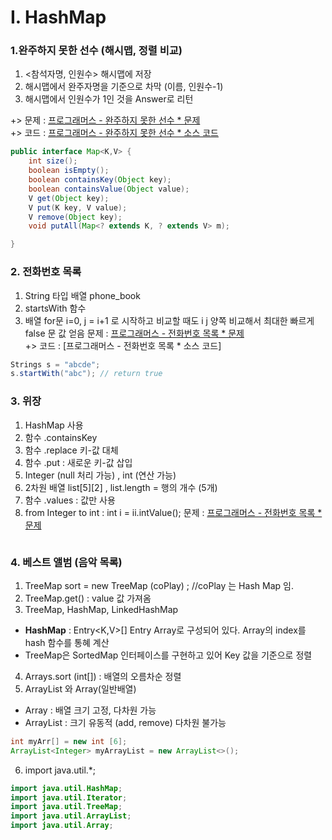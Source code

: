 # I. HashMap

### 1.완주하지 못한 선수 (해시맵, 정렬 비교) 
1) <참석자명, 인원수> 해시맵에 저장
2) 해시맵에서 완주자명을 기준으로 차막 (이름, 인원수-1)
3) 해시맵에서 인원수가 1인 것을 Answer로 리턴

+> 문제 : [프로그래머스 - 완주하지 못한 선수 * 문제 ](https://programmers.co.kr/learn/courses/30/lessons/42576)
<br> +> 코드 : [프로그래머스 - 완주하지 못한 선수 * 소스 코드](https://github.com/yjo5252/practice-java/blob/master/programmers/Hash_runner.java)
```java
public interface Map<K,V> {
    int size();
    boolean isEmpty();
    boolean containsKey(Object key);
    boolean containsValue(Object value);
    V get(Object key);
    V put(K key, V value);
    V remove(Object key);
    void putAll(Map<? extends K, ? extends V> m);

}

```
### 2. 전화번호 목록 
1) String 타입 배열 phone_book
2) startsWith 함수 
3) 배열 for문 i=0, j = i+1 로 시작하고 비교할 때도 i j 양쪽 비교해서 최대한 빠르게 false 문 값 얻음
문제 : [프로그래머스 - 전화번호 목록 * 문제 ](https://programmers.co.kr/learn/courses/30/lessons/42577)
<br> +> 코드 : [프로그래머스 - 전화번호 목록 * 소스 코드]
```java
Strings s = "abcde";
s.startWith("abc"); // return true
```

### 3. 위장 
1) HashMap 사용 
2) 함수 .containsKey 
3) 함수 .replace 키-값 대체
4) 함수 .put : 새로운 키-값 삽입
5) Integer (null 처리 가능) , int (연산 가능)
6) 2차원 배열 list[5][2] , list.length = 행의 개수 (5개)
7) 함수 .values : 값만 사용 
8) from Integer to int : int i = ii.intValue();
문제 : [프로그래머스 - 전화번호 목록 * 문제 ](https://programmers.co.kr/learn/courses/30/lessons/42578)
```java


```
### 4. 베스트 앨범 (음악 목록)
1) TreeMap sort = new TreeMap (coPlay) ; //coPlay 는 Hash Map 임.
2) TreeMap.get() : value 값 가져옴
3) TreeMap, HashMap, LinkedHashMap
- <b>HashMap</b> : Entry<K,V>[] Entry Array로 구성되어 있다. 
Array의 index를 hash 함수를 통혜 계산
- TreeMap은 SortedMap 인터페이스를 구현하고 있어 Key 값을 기준으로 정렬
4) Arrays.sort (int[]) : 배열의 오름차순 정렬 
5) ArrayList 와 Array(일반배열)
- Array : 배열 크기 고정, 다차원 가능
- ArrayList : 크기 유동적 (add, remove) 다차원 불가능
``` java
int myArr[] = new int [6];
ArrayList<Integer> myArrayList = new ArrayList<>();

```
6) import java.util.*;
```java
import java.util.HashMap;
import java.util.Iterator;
import java.util.TreeMap;
import java.util.ArrayList;
import java.util.Array;
```





